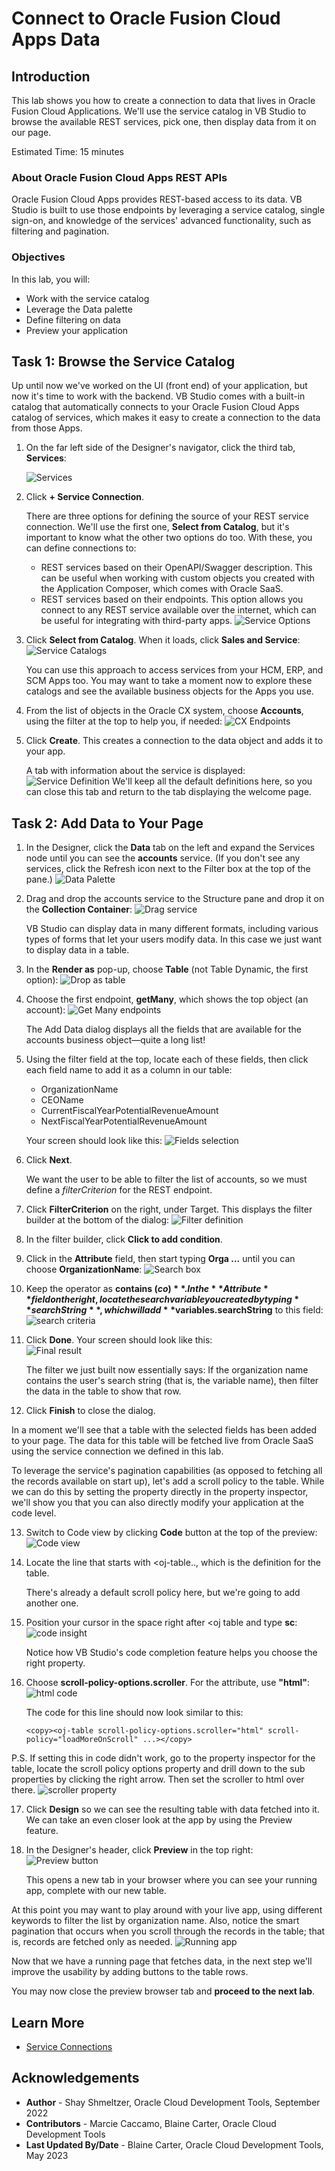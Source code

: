 # Connect to Oracle Fusion Cloud Apps Data

## Introduction

This lab shows you how to create a connection to data that lives in Oracle Fusion Cloud Applications. We'll use the service catalog in VB Studio to browse the available REST services, pick one, then display data from it on our page.

Estimated Time: 15 minutes

### About Oracle Fusion Cloud Apps REST APIs
Oracle Fusion Cloud Apps provides REST-based access to its data. VB Studio is built to use those endpoints by leveraging a service catalog, single sign-on, and knowledge of the services' advanced functionality, such as filtering and pagination.

### Objectives

In this lab, you will:
* Work with the service catalog
* Leverage the Data palette
* Define filtering on data
* Preview your application

## Task 1: Browse the Service Catalog

Up until now we've worked on the UI (front end) of your application, but now it's time to work with the backend. VB Studio comes with a built-in catalog that automatically connects to your Oracle Fusion Cloud Apps catalog of services, which makes it easy to create a connection to the data from those Apps.

1. On the far left side of the Designer's navigator, click the third tab, **Services**:

	![Services](images/servicetab2.png)

2. Click **+ Service Connection**.

	There are three options for defining the source of your REST service connection. We'll use the first one, **Select from Catalog**, but it's important to know what the other two options do too.  With these, you can define connections to:
	 * REST services based on their OpenAPI/Swagger description. This can be useful when working with custom objects you created with the Application Composer, which comes with Oracle SaaS.
	* REST services based on their endpoints. This option allows you connect to any REST service available over the internet, which can be useful for integrating with third-party apps.
		  ![Service Options](images/serviceoptions.png)


4. Click **Select from Catalog**. When it loads, click **Sales and Service**:
	  ![Service Catalogs](images/catalog.png)

	You can use this approach to access services from your HCM, ERP, and SCM Apps too. You may want to take a moment now to explore these catalogs and see the available business objects for the Apps you use.

5. From the list of objects in the Oracle CX system, choose **Accounts**, using the filter at the top to help you, if needed:
	  ![CX Endpoints](images/endpoints.png)

6. Click **Create**. This creates a connection to the data object and adds it to your app.

	A tab with information about the service is displayed:
	  ![Service Definition](images/servicedef.png)
		We'll keep all the default definitions here, so you can close this tab and return to the tab displaying the welcome page.
## Task 2: Add Data to Your Page

1. In the Designer, click the **Data** tab on the left and expand the Services node until you can see the **accounts** service. (If you don't see any services, click the Refresh icon next to the Filter box at the top of the pane.)
	  ![Data Palette](images/datapalette.png)
2. Drag and drop the accounts service to the Structure pane and drop it on the **Collection Container**:
	  ![Drag service](images/drag1.png)

	VB Studio can display data in many different formats, including various types of forms that let your users modify data. In this case we just want to display data in a table.

3. In the **Render as** pop-up, choose **Table** (not Table Dynamic, the first option):
	  ![Drop as table](images/table.png)
4. Choose the first endpoint, **getMany**, which shows the top object (an account):
	  ![Get Many endpoints](images/getmany.png)

	The Add Data dialog displays all the fields that are available for the accounts business object&mdash;quite a long list!

5. Using the filter field at the top, locate each of these fields, then click each field name to add it as a column in our table:
	* OrganizationName
	* CEOName
	* CurrentFiscalYearPotentialRevenueAmount
	* NextFiscalYearPotentialRevenueAmount

	Your screen should look like this:
	  ![Fields selection](images/fields2.png)

6. Click **Next**.

	We want the user to be able to filter the list of accounts, so we must define a *filterCriterion* for the REST endpoint.

7. Click **FilterCriterion** on the right, under Target.
	This displays the filter builder at the bottom of the dialog:
	  ![Filter definition](images/filtercriterion.png)
8. In the filter builder, click **Click to add condition**.
9. Click in the **Attribute** field, then start typing **Orga ...** until you can choose **OrganizationName**:
	  ![Search box](images/name.png)

10. Keep the operator as **contains ($co)**. In the **Attribute** field on the right, locate the search variable you created by typing **searchString**, which will add **$variables.searchString** to this field:
			  ![search criteria](images/search.png)


11. Click **Done**.  Your screen should look like this: 			
					  ![Final result](images/condition.png)

	The filter we just built now essentially says: If the organization name contains the user's search string (that is, the variable name), then filter the data in the table to show that row.

12. Click **Finish** to close the dialog.

In a moment we'll see that a table with the selected fields has been added to your page. The data for this table will be fetched live from Oracle SaaS using the service connection we defined in this lab.

To leverage the service's pagination capabilities (as opposed to fetching all the records available on start up), let's add a scroll policy to the table. While we can do this by setting the property directly in the property inspector, we'll show you that you can also directly modify your application at the code level.

13. Switch to Code view by clicking **Code** button at the top of the preview:
					  ![Code view](images/codeview.png)
14. Locate the line that starts with <oj-table.., which is the definition for the table.

	There's already a default scroll policy here, but we're going to add another one.

15. Position your cursor in the space right after <oj table and type **sc**:
					  ![code insight](images/scrollpolicy.png)

	Notice how VB Studio's code completion feature helps you choose the right property.

16. Choose **scroll-policy-options.scroller**. For the attribute, use **"html"**:
											  ![html code](images/html.png)

	  The code for this line should now look similar to this:

		<copy><oj-table scroll-policy-options.scroller="html" scroll-policy="loadMoreOnScroll" ...></copy>



P.S. If setting this in code didn't work, go to the property inspector for the table, locate the scroll policy options property and drill down to the sub properties by clicking the right arrow. Then set the scroller to html over there.
					  ![scroller property](images/scroller.png)


17. Click **Design** so we can see the resulting table with data fetched into it. We can take an even closer look at the app by using the Preview feature.  

18. In the Designer's header, click **Preview** in the top right:
											  ![Preview button](images/preview.png)

	This opens a new tab in your browser where you can see your running app, complete with our new table.

At this point you may want to play around with your live app, using different keywords to filter the list by organization name. Also, notice the smart pagination that occurs when you scroll through the records in the table; that is, records are fetched only as needed.
											  ![Running app](images/results.png)

Now that we have a running page that fetches data, in the next step we'll improve the usability by adding buttons to the table rows.

You may now close the preview browser tab and **proceed to the next lab**.

## Learn More

* [Service Connections](https://docs.oracle.com/en/cloud/paas/visual-builder/visualbuilder-building-appui/add-service-connections-your-extension1.html)


## Acknowledgements
* **Author** - Shay Shmeltzer, Oracle Cloud Development Tools, September 2022
* **Contributors** -  Marcie Caccamo, Blaine Carter, Oracle Cloud Development Tools
* **Last Updated By/Date** - Blaine Carter, Oracle Cloud Development Tools, May 2023
